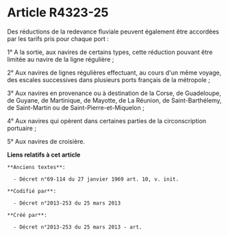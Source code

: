 # Article R4323-25

Des réductions de la redevance fluviale peuvent également être accordées par les tarifs pris pour chaque port :

1° A la sortie, aux navires de certains types, cette réduction pouvant être limitée au navire de la ligne régulière ;

2° Aux navires de lignes régulières effectuant, au cours d'un même voyage, des escales successives dans plusieurs ports
français de la métropole ;

3° Aux navires en provenance ou à destination de la Corse, de Guadeloupe, de Guyane, de Martinique, de Mayotte, de La
Réunion, de Saint-Barthélemy, de Saint-Martin ou de Saint-Pierre-et-Miquelon ;

4° Aux navires qui opèrent dans certaines parties de la circonscription portuaire ;

5° Aux navires de croisière.

**Liens relatifs à cet article**

	**Anciens textes**:

	  - Décret n°69-114 du 27 janvier 1969 art. 10, v. init.

	**Codifié par**:

	  - Décret n°2013-253 du 25 mars 2013

	**Créé par**:

	  - Décret n°2013-253 du 25 mars 2013 - art.
